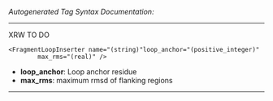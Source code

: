 _Autogenerated Tag Syntax Documentation:_

---
XRW TO DO

```
<FragmentLoopInserter name="(string)"loop_anchor="(positive_integer)"
        max_rms="(real)" />
```

-   **loop_anchor**: Loop anchor residue
-   **max_rms**: maximum rmsd of flanking regions

---
